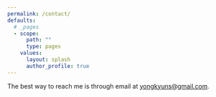 ```yaml
---
permalink: /contact/
defaults:
  # _pages
  - scope:
      path: ""
      type: pages
    values:
      layout: splash
      author_profile: true
---
```


The best way to reach me is through email at yongkyuns@gmail.com.